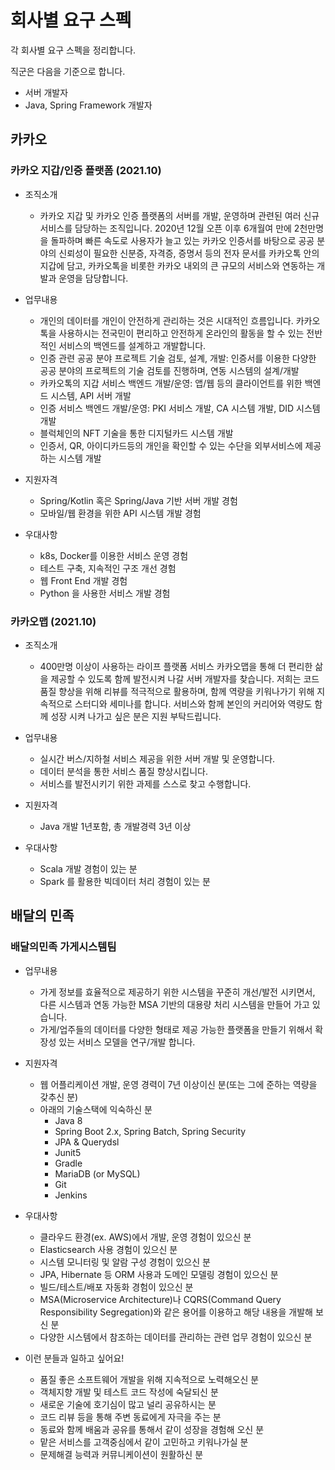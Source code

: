 # 회사별 요구 스펙
각 회사별 요구 스펙을 정리합니다. 

직군은 다음을 기준으로 합니다.
- 서버 개발자
- Java, Spring Framework 개발자

## 카카오

### 카카오 지갑/인증 플랫폼 (2021.10)
- 조직소개
  - 카카오 지갑 및 카카오 인증 플랫폼의 서버를 개발, 운영하며 관련된 여러 신규 서비스를 담당하는 조직입니다. 2020년 12월 오픈 이후 6개월여 만에 2천만명을 돌파하며 빠른 속도로 사용자가 늘고 있는 카카오 인증서를 바탕으로 공공 분야의 신뢰성이 필요한 신분증, 자격증, 증명서 등의 전자 문서를 카카오톡 안의 지갑에 담고, 카카오톡을 비롯한 카카오 내외의 큰 규모의 서비스와 연동하는 개발과 운영을 담당합니다.

- 업무내용
  - 개인의 데이터를 개인이 안전하게 관리하는 것은 시대적인 흐름입니다. 카카오톡을 사용하시는 전국민이 편리하고 안전하게 온라인의 활동을 할 수 있는 전반적인 서비스의 백엔드를 설계하고 개발합니다.
  - 인증 관련 공공 분야 프로젝트 기술 검토, 설계, 개발: 인증서를 이용한 다양한 공공 분야의 프로젝트의 기술 검토를 진행하며, 연동 시스템의 설계/개발
  - 카카오톡의 지갑 서비스 백엔드 개발/운영: 앱/웹 등의 클라이언트를 위한 백엔드 시스템, API 서버 개발
  - 인증 서비스 백엔드 개발/운영: PKI 서비스 개발, CA 시스템 개발, DID 시스템 개발
  - 블럭체인의 NFT 기술을 통한 디지털카드 시스템 개발
  - 인증서, QR, 아이디카드등의 개인을 확인할 수 있는 수단을 외부서비스에 제공하는 시스템 개발

- 지원자격
  - Spring/Kotlin 혹은 Spring/Java 기반 서버 개발 경험
  - 모바일/웹 환경을 위한 API 시스템 개발 경험

- 우대사항
  - k8s, Docker를 이용한 서비스 운영 경험
  - 테스트 구축, 지속적인 구조 개선 경험
  - 웹 Front End 개발 경험
  - Python 을 사용한 서비스 개발 경험


### 카카오맵 (2021.10)
- 조직소개
  - 400만명 이상이 사용하는 라이프 플랫폼 서비스 카카오맵을 통해 더 편리한 삶을 제공할 수 있도록 함께 발전시켜 나갈 서버 개발자를 찾습니다.
저희는 코드 품질 향상을 위해 리뷰를 적극적으로 활용하며, 함께 역량을 키워나가기 위해 지속적으로 스터디와 세미나를 합니다. 서비스와 함께 본인의 커리어와 역량도 함께 성장 시켜 나가고 싶은 분은 지원 부탁드립니다.

- 업무내용
  - 실시간 버스/지하철 서비스 제공을 위한 서버 개발 및 운영합니다.
  - 데이터 분석을 통한 서비스 품질 향상시킵니다.
  - 서비스를 발전시키기 위한 과제를 스스로 찾고 수행합니다.

- 지원자격
  - Java 개발 1년포함, 총 개발경력 3년 이상

- 우대사항
  - Scala 개발 경험이 있는 분
  - Spark 를 활용한 빅데이터 처리 경험이 있는 분

## 배달의 민족
### 배달의민족 가게시스템팀
- 업무내용
  - 가게 정보를 효율적으로 제공하기 위한 시스템을 꾸준히 개선/발전 시키면서, 다른 시스템과 연동 가능한 MSA 기반의 대용량 처리 시스템을 만들어 가고 있습니다.
  - 가게/업주들의 데이터를 다양한 형태로 제공 가능한 플랫폼을 만들기 위해서 확장성 있는 서비스 모델을 연구/개발 합니다.
 
- 지원자격
  -  웹 어플리케이션 개발, 운영 경력이 7년 이상이신 분(또는 그에 준하는 역량을 갖추신 분)
  -  아래의 기술스택에 익숙하신 분
     - Java 8
     - Spring Boot 2.x, Spring Batch, Spring Security
     - JPA & Querydsl
     - Junit5
     - Gradle
     - MariaDB (or MySQL)
     - Git
     - Jenkins
 
- 우대사항
  - 클라우드 환경(ex. AWS)에서 개발, 운영 경험이 있으신 분
  - Elasticsearch 사용 경험이 있으신 분
  - 시스템 모니터링 및 알람 구성 경험이 있으신 분
  - JPA, Hibernate 등 ORM 사용과 도메인 모델링 경험이 있으신 분
  - 빌드/테스트/배포 자동화 경험이 있으신 분
  - MSA(Microservice Architecture)나 CQRS(Command Query Responsibility Segregation)와 같은 용어를 이용하고 해당 내용을 개발해 보신 분
  - 다양한 시스템에서 참조하는 데이터를 관리하는 관련 업무 경험이 있으신 분

- 이런 분들과 일하고 싶어요!
  - 품질 좋은 소프트웨어 개발을 위해 지속적으로 노력해오신 분
  - 객체지향 개발 및 테스트 코드 작성에 숙달되신 분
  - 새로운 기술에 호기심이 많고 널리 공유하시는 분
  - 코드 리뷰 등을 통해 주변 동료에게 자극을 주는 분
  - 동료와 함께 배움과 공유를 통해서 같이 성장을 경험해 오신 분
  - 맡은 서비스를 고객중심에서 같이 고민하고 키워나가실 분
  - 문제해결 능력과 커뮤니케이션이 원활하신 분
